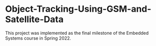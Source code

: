 # Object-Tracking-Using-GSM-and-Satellite-Data
This project was implemented as the final milestone of the Embedded Systems course in Spring 2022. 
